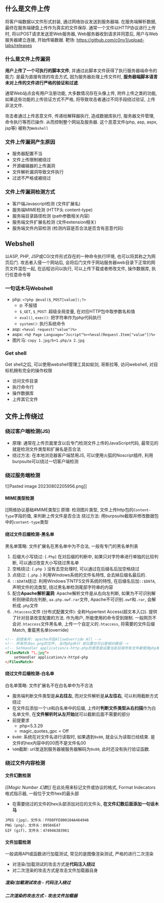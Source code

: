 ## 什么是文件上传
将客户端数据以文件形式封装, 通过网络协议发送到服务器端.
在服务端解析数据, 最终在服务端硬盘上传作为真实的文件保存.
通常一个文件以HTTP协议进行上传时, 将以POST请求发送至Web服务器, Web服务器收到请求并同意后, 用户与Web服务器建立连接, 开始传输数据.
靶场: https://github.com/c0ny1/upload-labs/releases

### 什么是文件上传漏洞
**用户上传了一个可执行的脚本文件**, 并通过此脚本文件获得了执行服务器端命令的能力. 是最为直接有效的攻击方式, 因为服务器处理上传文件时, **服务器端脚本语言未对上传的文件进行严格的验证和过滤**.

通常Web站点会有用户注册功能, 大多数情况存在头像上传, 附件上传之类的功能, 如果这些功能的上传验证方式不严格, 将导致攻击者通过不同手段绕过验证, 上传非法文件.

攻击者通过上传恶意文件, 传递给解释器执行, 造成数据库执行, 服务器文件管理, 命令执行等而已操作. 从而控制整个网站及服务器. 这个恶意文件(php, asp, aspx, jsp等) 被称为`Webshell`

### 文件上传漏洞产生原因
- 服务器配置不当
- 文件上传限制被绕过
- 开源编辑器的上传漏洞
- 文件解析漏洞导致文件执行
- 过滤不严格或被绕过

### 文件上传漏洞检测方式
- 客户端Javascript检测 (文件扩展名)
- 服务端MIME检测 (HTTP头 content-type)
- 服务端目录路径检测 (path参数相关内容)
- 服务端文件扩展名检测 (文件extension相关)
- 服务端文件内容检测 (检测内容是否合法是否含有恶意代码)

## Webshell
以ASP, PHP, JSP或CGI文件形式存在的一种命令执行环境, 也可以将其称之为网页后门. 攻击者入侵一个网站后, 会将后门文件于网站服务器web目录下正常的网页文件混在一起, 在远程访问以执行, 可以上传下载或者修改文件, 操作数据库, 执行任意命令等

### 一句话木马Webshell
- php: `<?php @eval($_POST[value]);?>`
	- `@`: 不报错
	- `$_GET`, `$_POST`: 超级全局变量, 在对应HTTP包中取参数名和值
	- `eval()`, `exec()`: 把字符串作为php代码执行
	- `system()`: 执行系统命令
- asp: `<%eval request("value")%>`
- aspx: `<%@ Page Language="Jscript"%><%eval(Request.Item["value"])%>`
- 图片马: `copy 1.jpg/b+1.php/a 2.jpg`

### Get shell
Get shell之后, 可以使用webshell管理工具如蚁剑, 哥斯拉等, 访问webshell, 对目标机拥有完全的操作权限
- 访问文件目录
- 执行命令行
- 操作数据库
- 上传其它文件

## 文件上传绕过

### 绕过客户端检测(JS)
- 原理: 通常在上传页面里含以后专门检测文件上传的JavaScript代码, 最常见的就是检测文件类型和扩展名是否合法
- 绕过方法: 在本地浏览器客户端禁用JS, 可以使用火狐的Noscript插件, 利用burpsuite可以绕过一切客户端检测

### 绕过服务端检测
![[Pasted image 20230802205956.png]]

#### MIME类型检测
[[网络协议基础#MIME类型]]
原理: 检测图片类型, 文件上传http包的`Content-Type`字段的值, 来判断上传文件是否合法
绕过方法: 用burpsuite截取并修改数据包中的`content-type`类型

#### 绕过文件后缀检测-黑名单
黑名单策略: 文件扩展名在黑名单中为不合法, 一般有专门的黑名单列表
1. 后缀大小写绕过: (`.Php`) 在对后缀的判断中, 如果只对字符串进行单独的比较判断, 可以通过改变大小写绕过黑名单
2. 空格绕过: (`.php `) 没有去空处理时, 可以通过在后缀名后加空格绕过
3. 点绕过: (`.php.`) 利用Windows系统的文件名特性, 会去掉后缀名最后的`.`
4. `::$DATA`绕过: 利用Windows下NTFS文件系统的特性, 在后缀名后加`::$DATA`, 声明文件的流类型, 绕过黑名单检测尾部字符串的内容
5. 配合**Apache解析漏洞**: Apache解析文件是从右向左判断, 如果为不可识别解析则继续向左判断, `aa.php.owf.rar`文件, Apache不可识别`.owf`和`.rar`, 会解析成`.php`文件
6. `.htaccess`文件 (分布式配置文件): 全称Hypertext Access(超文本入口). 提供了针对目录改变配置的方法. 作为用户, 所能使用的命令受到限制. 一般网页不会对`.htaccess`文件黑名单, 上传一个自定义的`.htaccess`, 将需要的文件后缀Match, 重载黑名单(override)
```html
<!-- 前提条件: apache开启AllowOverride All -->
<!-- 所有符合as.png的文件, 当作php执行 该位置也可以是相对路径-->
<!-- SetHandler application/x-http-php的意思是设置当前目录所有文件都使用php解析，那么无论上传任何文件，只要符合php语言代码规范，就会被当做PHP执行。不符合规则则报错 -->
<FilesMatch "\.jpg">
	setHandler application/x-httpd-php
</FilesMatch>
```


#### 绕过文件后缀检测-白名单
白名单策略: 文件扩展名不在白名单中为不合法
- 服务端判断文件类型是**从右往左**, 而对文件解析是**从左往右**, 可以利用截断方式绕过
- 在文件后添加一个`\0`和白名单中的后缀, 上传时**判断文件类型从右扫描**作为白名单文件, 在**文件解析时从左开始**就可以截断后面不需要的部分
- 前提要求
	- php<5.3.29
	- magic_quotes_gpc = Off
- `0x00`: 系统在对文件名进行读取时, 如果遇到`0x00`, 就会认为读取已经结束. 是文件的hex内容中的00而不是文件名00
- `%00`截断: url发送到服务器被服务器解码为`0x00`, 此时还没有执行验证函数.

### 绕过文件内容检测
#### 文件幻数检测
*[[Magic Number 幻数]]* 在此处用来标记文件或协议的格式, Format Indecators格式指示器, 一般位于文件hex的最头部
- 在需要绕过的文件的hex头部添加对应的文件头, **在文件幻数后面添加一句话木马**
```
JPEG (jpg)，文件头：FFD8FFE000104A464946
PNG (png)，文件头：89504E47
GIF (gif)，文件头：474946383961
```

#### 文件加载检测
一般调用API或函数进行加载测试, 常见的是图像渲染测试, 严格的进行二次渲染
- 对渲染/加载测试的攻击方式是**代码注入绕过**
- 对二次渲染的攻击方式是攻击文件加载器自身
##### 渲染/加载测试攻击 - 代码注入绕过
##### 二次渲染的攻击方式 - 攻击文件加载器